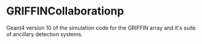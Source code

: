 # GRIFFINCollaborationp
Geant4 version 10 of the simulation code for the GRIFFIN array and it's suite of ancillary detection systems.
